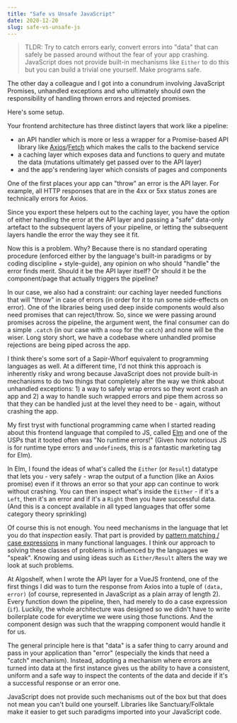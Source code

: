 ```yaml
---
title: "Safe vs Unsafe JavaScript"
date: 2020-12-20
slug: safe-vs-unsafe-js
---
```


> TLDR: Try to catch errors early, convert errors into "data" that can safely be passed around without the fear of your app crashing. JavaScript does not provide built-in mechanisms like `Either` to do this but you can build a trivial one yourself. Make programs safe.

The other day a colleague and I got into a conundrum involving JavaScript Promises, unhandled exceptions and who ultimately should own the responsibility of handling thrown errors and rejected promises.

Here's some setup.

Your frontend architecture has three distinct layers that work like a pipeline:

- an API handler which is more or less a wrapper for a Promise-based API library like [Axios](https://github.com/axios/axios)/[Fetch](https://developer.mozilla.org/en-US/docs/Web/API/Fetch_API) which makes the calls to the backend service
- a caching layer which exposes data and functions to query and mutate the data (mutations ultimately get passed over to the API layer)
- and the app's rendering layer which consists of pages and components

One of the first places your app can "throw" an error is the API layer. For example, all HTTP responses that are in the 4xx or 5xx status zones are technically errors for Axios.

Since you export these helpers out to the caching layer, you have the option of either handling the error at the API layer and passing a "safe" data-only artefact to the subsequent layers of your pipeline, or letting the subsequent layers handle the error the way they see it fit.

Now this is a problem. Why? Because there is no standard operating procedure (enforced either by the language's built-in paradigms or by coding discipline + style-guide), any opinion on who should "handle" the error finds merit. Should it be the API layer itself? Or should it be the component/page that actually triggers the pipeline?

In our case, we also had a constraint: our caching layer needed functions that will "throw" in case of errors (in order for it to run some side-effects on error). One of the libraries being used deep inside components would also need promises that can reject/throw. So, since we were passing around promises across the pipeline, the argument went, the final consumer can do a simple `.catch` (in our case with a `noop` for the `catch`) and none will be the wiser. Long story short, we have a codebase where unhandled promise rejections are being piped across the app.

I think there's some sort of a Sapir-Whorf equivalent to programming languages as well. At a different time, I'd not think this approach is inherently risky and wrong because JavaScript does not provide built-in mechanisms to do two things that completely alter the way we think about unhandled exceptions: 1) a way to safely wrap errors so they wont crash an app and 2) a way to handle such wrapped errors and pipe them across so that they can be handled just at the level they need to be - again, without crashing the app.

My first tryst with functional programming came when I started reading about this frontend language that compiled to JS, called [Elm](https://elm-lang.org) and one of the USPs that it tooted often was "No runtime errors!" (Given how notorious JS is for runtime type errors and `undefined`s, this is a fantastic marketing tag for Elm).

In Elm, I found the ideas of what's called the `Either` (or `Result`) datatype that lets you - very safely - wrap the output of a function (like an Axios promise) even if it throws an error so that your app can continue to work without crashing. You can then inspect what's inside the `Either` - if it's a `Left`, then it's an error and if it's a `Right` then you have successful data. (And this is a concept available in all typed languages that offer some category theory sprinkling)

Of course this is not enough. You need mechanisms in the language that let you do that _inspection_ easily. That part is provided by [pattern matching / case expressions](https://www.haskell.org/tutorial/patterns.html) in many functional languages. I think our approach to solving these classes of problems is influenced by the languages we "speak". Knowing and using ideas such as `Either/Result` alters the way we look at such problems.

At Algoshelf, when I wrote the API layer for a VueJS frontend, one of the first things I did was to turn the response from Axios into a tuple of `(data, error)` (of course, represented in JavaScript as a plain array of length 2). Every function down the pipeline, then, had merely to do a case expression (`if`). Luckily, the whole architecture was designed so we didn't have to write boilerplate code for everytime we were using those functions. And the component design was such that the wrapping component would handle it for us.

The general principle here is that "data" is a safer thing to carry around and pass in your application than "error" (especially the kinds that need a "catch" mechanism). Instead, adopting a mechanism where errors are turned into data at the first instance gives us the ability to have a consistent, uniform and a safe way to inspect the contents of the data and decide if it's a successful response or an error one.

JavaScript does not provide such mechanisms out of the box but that does not mean you can't build one yourself. Libraries like Sanctuary/Folktale make it easier to get such paradigms imported into your JavaScript code.
